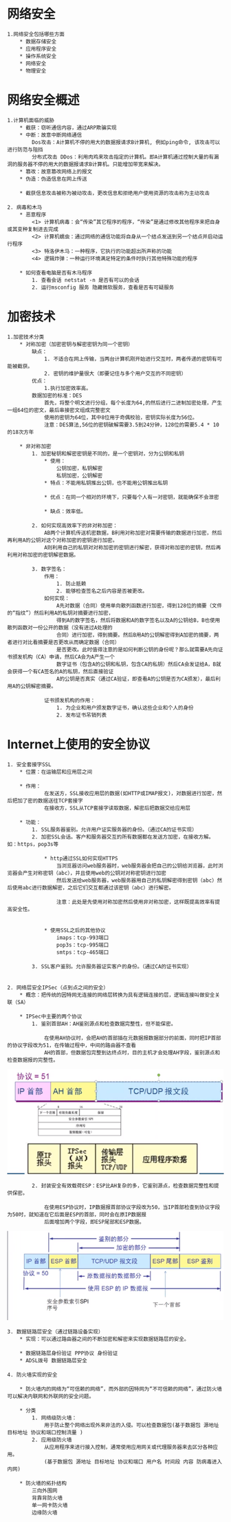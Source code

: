 # 网络安全
    1.网络安全包括哪些方面
        * 数据存储安全
        * 应用程序安全
        * 操作系统安全
        * 网络安全
        * 物理安全
        
    
# 网络安全概述
    1.计算机面临的威胁
        * 截获：窃听通信内容，通过ARP欺骗实现
        * 中断：故意中断网络通信
            Dos攻击：A计算机不停的用大的数据报请求B计算机, 例如ping命令, 该攻击可以进行防范与阻挡
            分布式攻击 DDos：利用肉鸡来攻击指定的计算机。即A计算机通过控制大量的有漏洞的服务器不停的用大的数据报请求B计算机。只能增加带宽来解决。
        * 篡改：故意篡改网络上的报文
        * 伪造：伪造信息在网上传送

        * 截获信息攻击被称为被动攻击，更改信息和拒绝用户使用资源的攻击称为主动攻击
    
    2. 病毒和木马
        * 恶意程序
            <1> 计算机病毒：会“传染”其它程序的程序，“传染”是通过修改其他程序来把自身或其变种复制进去完成
            <2> 计算机蠕虫：通过网络的通信功能将自身从一个结点发送到另一个结点并启动运行程序
            <3> 特洛伊木马：一种程序，它执行的功能超出所声称的功能
            <4> 逻辑炸弹：一种运行环境满足特定的条件时执行其他特殊功能的程序
             
        * 如何查看电脑是否有木马程序
            1. 查看会话 netstat -n 是否有可以的会话
            2. 运行msconfig 服务 隐藏微软服务，查看是否有可疑服务
        
# 加密技术
    1.加密技术分类
        * 对称加密（加密密钥与解密密钥为同一个密钥）
            缺点：
                1. 不适合在网上传输，当两台计算机刚开始进行交互时，两者传递的密钥有可能被截获。
                2. 密钥的维护量很大（即要记住与多个用户交互的不同密钥）
            优点：
                1.执行加密效率高。
            数据加密的标准：DES
                首先，将整个明文进行分组，每个长度为64,的然后进行二进制加密处理，产生一组64位的密文，最后串接密文组成完整密文
                使用的密钥为64位，其中8位用于奇偶校验，密钥实际长度为56位。
                注意：DES算法,56位的密钥破解需要3.5到24分钟，128位的需要5.4 * 10的18次方年
        
        * 非对称加密
            1. 加密秘钥和解密密钥是不同的，是一个密钥对，分为公钥和私钥
                * 使用：
                    公钥加密，私钥解密
                    私钥加密，公钥解密
                * 特点：不能用私钥推出公钥，也不能用公钥推出私钥

                * 优点：在同一个相对的环境下，只要每个人有一对密钥，就能确保不会泄密

                * 缺点：效率低。

            2. 如何实现高效率下的非对称加密：
                AB两个计算机传送机密数据，B利用对称加密对需要传输的数据进行加密，然后再利用A的公钥对这个对称加密的密钥进行加密。
                A则利用自己的私钥对对称加密的密钥进行解密，获得对称加密的密钥，然后再利用对称加密的密钥解密数据。

            3. 数字签名：
                作用：
                    1. 防止抵赖
                    2. 能够检查签名之后内容是否被更改。
                如何实现：
                    A先对数据（合同）使用单向散列函数进行加密，得到128位的摘要（文件的“指纹”）然后利用A的私钥对摘要进行加密，
                    得到A的数字签名，然后将数据和A的数字签名以及A的公钥给B，B也使用散列函数对一份公开的数据（没有进过A处理的
                    合同）进行加密，得到摘要。然后B用A的公钥解密得到A加密的摘要，两者进行对比看摘要是否更改从而确定数据（合同）
                    是否更改。此时值得注意的是如何判断公钥的身份呢？那么就需要A先向证书颁发机构（CA）申请，然后CA会为A产生一个
                    数字证书（包含A的公钥和私钥，包含CA的私钥）然后CA会发证给A，B就会获得一个有CA签名的A的私钥，然后直接验证
                    A的公钥是否真实（通过CA验证，即查看A的公钥是否为CA颁发），最后利用A的公钥解密摘要。

                证书颁发机构的作用：
                    1. 为企业和用户颁发数字证书，确认这些企业和个人的身份
                    2. 发布证书吊销列表

# Internet上使用的安全协议
    1. 安全套接字SSL
        * 位置：在运输层和应用层之间

        * 作用：
                在发送方，SSL接收应用层的数据(如HTTP或IMAP报文)，对数据进行加密，然后把加了密的数据送往TCP套接字
                在接收方，SSL从TCP套接字读取数据，解密后把数据交给应用层

        * 功能：
            1. SSL服务器鉴别。允许用户证实服务器的身份。（通过CA的证书实现）
            2. 加密SSL会话。客户和服务器交互的所有数据都在发送方加密，在接收方解。如：https，pop3s等

                * http通过SSL如何实现HTTPS
                    当浏览器访问web服务器时，web服务器会把自己的公钥给浏览器，此时浏览器会产生对称密钥（abc），并且使用web的公钥对对称密钥进行加密
                    然后发送给web服务器，web服务器用自己的私钥解密得到密钥（abc）然后使用abc进行数据解密，之后它们交互都通过该密钥（abc）进行解密。
                   
                    注意：此处是先使用对称加密然后使用非对称加密，这样既提高效率有提高安全性。


                * 使用SSL之后的其他协议
                    imaps：tcp-993端口
                    pop3s：tcp-995端口
                    smtps：tcp-465端口 

            3. SSL客户鉴别。允许服务器证实客户的身份。（通过CA的证书实现）


    2. 网络层安全IPSec（点到点之间的安全）
        * 概念：把传统的因特网无连接的网络层转换为具有逻辑连接的层，逻辑连接叫做安全关联（SA）

        * IPSec中主要的两个协议
            1. 鉴别首部AH：AH鉴别源点和检查数据完整性，但不能保密。

                在使用AH协议时，会把AH的首部插在元数据报数据部分的前面，同时把IP首部的协议字段改为51，在传输过程中，中间的路由器不查看
                AH的首部，但数据包完整到达终点时，目的主机才会处理AH字段，鉴别源点和检查数据报的完整性。

<img src="./image/IPSec/img01.png">

            2. 封装安全有效载荷ESP：ESP比AH复杂的多，它鉴别源点，检查数据完整性和提供保密。
                
                在使用ESP协议时，IP数据报首部协议字段改为50，当IP首部检查到协议字段为50时，就知道在它后面是ESP的首部，同时会在原IP数据报
                后面增加两个字段，即ESP尾部和ESP数据。

<img src="./image/IPSec/img02.png">

    3. 数据链路层安全（通过链路设备实现）
        * 实现：可以通过路由器之间的不断加密和解密来实现数据链路层的安全。

        * 数据链路层身份验证 PPP协议 身份验证
        * ADSL拨号 数据链路层安全
    
    4. 防火墙实现的安全
        
        * 防火墙内的网络为“可信赖的网络”，而外部的因特网为“不可信赖的网络”，通过防火墙可以解决内联网和外联网的安全问题。

        * 分类
            1. 网络级防火墙：
                用于防止整个网络出现外来非法的入侵。可以检查数据包(基于数据包 源地址 目标地址 协议和端口控制流量 )
            2. 应用级防火墙
                从应用程序来进行接入控制，通常使用应用网关或代理服务器来去区分各种应用。
                (基于数据包 源地址 目标地址 协议和端口 用户名 时间段 内容 防病毒进入内网)
        
        * 防火墙的拓扑结构
            三向外围网
            背靠背防火墙
            单一网卡防火墙
            边缘防火墙

    
























